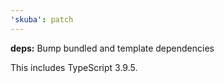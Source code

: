 ```yaml
---
'skuba': patch
---
```


**deps:** Bump bundled and template dependencies

This includes TypeScript 3.9.5.
